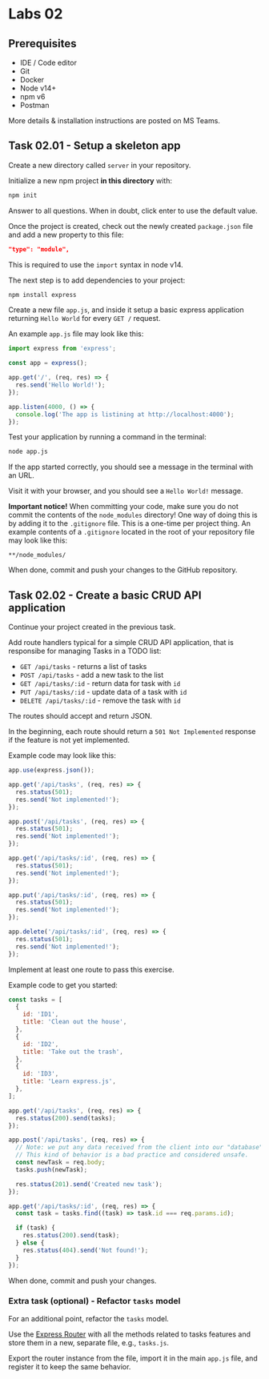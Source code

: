 # Labs 02

## Prerequisites

- IDE / Code editor
- Git
- Docker
- Node v14+
- npm v6
- Postman

More details & installation instructions are posted on MS Teams.

## Task 02.01 - Setup a skeleton app

Create a new directory called `server` in your repository.

Initialize a new npm project **in this directory** with:

```sh
npm init
```

Answer to all questions. When in doubt, click enter to use the default value.

Once the project is created, check out the newly created `package.json` file and add a new property to this file:

```json
"type": "module",
```

This is required to use the `import` syntax in node v14.

The next step is to add dependencies to your project:

```sh
npm install express
```

Create a new file `app.js`, and inside it setup a basic express application returning `Hello World` for every `GET /` request.

An example `app.js` file may look like this:

```js
import express from 'express';

const app = express();

app.get('/', (req, res) => {
  res.send('Hello World!');
});

app.listen(4000, () => {
  console.log('The app is listining at http://localhost:4000');
});
```

Test your application by running a command in the terminal:

```sh
node app.js
```

If the app started correctly, you should see a message in the terminal with an URL.

Visit it with your browser, and you should see a `Hello World!` message.

**Important notice!** When committing your code, make sure you do not commit the contents of the `node_modules` directory! One way of doing this is by adding it to the `.gitignore` file. This is a one-time per project thing. An example contents of a `.gitignore` located in the root of your repository file may look like this:

```
**/node_modules/
```

When done, commit and push your changes to the GitHub repository.

## Task 02.02 - Create a basic CRUD API application

Continue your project created in the previous task.

Add route handlers typical for a simple CRUD API application, that is responsibe for managing Tasks in a TODO list:

- `GET /api/tasks` - returns a list of tasks
- `POST /api/tasks` - add a new task to the list
- `GET /api/tasks/:id` - return data for task with `id`
- `PUT /api/tasks/:id` - update data of a task with `id`
- `DELETE /api/tasks/:id` - remove the task with `id`

The routes should accept and return JSON.

In the beginning, each route should return a `501 Not Implemented` response if the feature is not yet implemented.

Example code may look like this:

```js
app.use(express.json());

app.get('/api/tasks', (req, res) => {
  res.status(501);
  res.send('Not implemented!');
});

app.post('/api/tasks', (req, res) => {
  res.status(501);
  res.send('Not implemented!');
});

app.get('/api/tasks/:id', (req, res) => {
  res.status(501);
  res.send('Not implemented!');
});

app.put('/api/tasks/:id', (req, res) => {
  res.status(501);
  res.send('Not implemented!');
});

app.delete('/api/tasks/:id', (req, res) => {
  res.status(501);
  res.send('Not implemented!');
});
```

Implement at least one route to pass this exercise.

Example code to get you started:

```js
const tasks = [
  {
    id: 'ID1',
    title: 'Clean out the house',
  },
  {
    id: 'ID2',
    title: 'Take out the trash',
  },
  {
    id: 'ID3',
    title: 'Learn express.js',
  },
];

app.get('/api/tasks', (req, res) => {
  res.status(200).send(tasks);
});

app.post('/api/tasks', (req, res) => {
  // Note: we put any data received from the client into our "database".
  // This kind of behavior is a bad practice and considered unsafe.
  const newTask = req.body;
  tasks.push(newTask);

  res.status(201).send('Created new task');
});

app.get('/api/tasks/:id', (req, res) => {
  const task = tasks.find((task) => task.id === req.params.id);

  if (task) {
    res.status(200).send(task);
  } else {
    res.status(404).send('Not found!');
  }
});
```

When done, commit and push your changes.

### Extra task (optional) - Refactor `tasks` model

For an additional point, refactor the `tasks` model.

Use the [Express Router](https://expressjs.com/en/4x/api.html#router) with all the methods related to tasks features and store them in a new, separate file, e.g., `tasks.js`.

Export the router instance from the file, import it in the main `app.js` file, and register it to keep the same behavior.